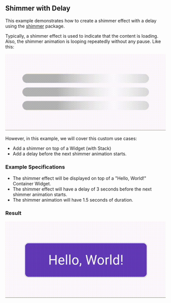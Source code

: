 ## Shimmer with Delay

This example demonstrates how to create a shimmer effect with a delay using the [shimmer](https://pub.dev/packages/shimmer) package.

Typically, a shimmer effect is used to indicate that the content is loading. Also, the shimmer animation is looping repeatedly without any pause. Like this:

<img src="../assets/shimmer_delay/shimmer_loading.gif">

However, in this example, we will cover this custom use cases:
- Add a shimmer on top of a Widget (with Stack)
- Add a delay before the next shimmer animation starts.

### Example Specifications

- The shimmer effect will be displayed on top of a "Hello, World!" Container Widget.
- The shimmer effect will have a delay of 3 seconds before the next shimmer animation starts.
- The shimmer animation will have 1.5 seconds of duration.

### Result

<img src="../assets/shimmer_delay/shimmer_with_delay.gif">